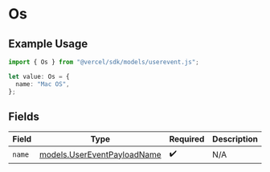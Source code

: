 # Os

## Example Usage

```typescript
import { Os } from "@vercel/sdk/models/userevent.js";

let value: Os = {
  name: "Mac OS",
};
```

## Fields

| Field                                                            | Type                                                             | Required                                                         | Description                                                      |
| ---------------------------------------------------------------- | ---------------------------------------------------------------- | ---------------------------------------------------------------- | ---------------------------------------------------------------- |
| `name`                                                           | [models.UserEventPayloadName](../models/usereventpayloadname.md) | :heavy_check_mark:                                               | N/A                                                              |
